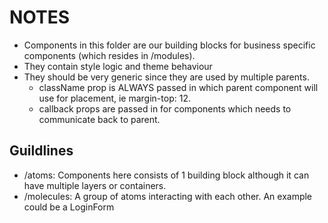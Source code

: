 # NOTES
- Components in this folder are our building blocks for business specific components (which resides in /modules).
- They contain style logic and theme behaviour
- They should be very generic since they are used by multiple parents.
  - className prop is ALWAYS passed in which parent component will use for placement, ie margin-top: 12.
  - callback props are passed in for components which needs to communicate back to parent.

## Guildlines
- /atoms: Components here consists of 1 building block although it can have multiple layers or containers. 
- /molecules: A group of atoms interacting with each other. An example could be a LoginForm
